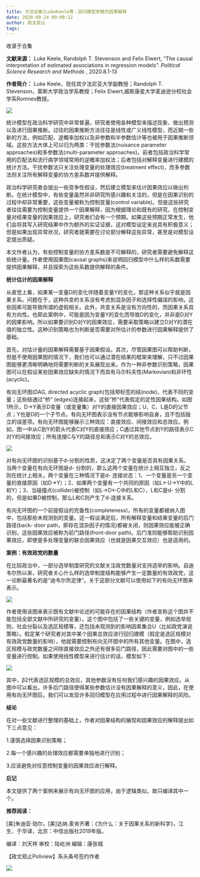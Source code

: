 ```yaml
---
title: 方法论衡|LukeKeele等：回归模型参数的因果解释
date: 2020-09-24 09:00:12
author: 政文观止
tags: 
---
```



收录于合集

**文献来源：** Luke Keele, Randolph T. Stevenson and Felix Elwert, “The causal
interpretation of estimated associations in regression models”. _Political
Science Research and Methods_ , 2020.8.1-13

  

 **作者简介：** Luke Keele，现任宾夕法尼亚大学副教授；Randolph T. Stevenson，莱斯大学政治学系教授；Felix
Elwert,威斯康星大学麦迪逊分校社会学系Romnes教授。

  

![](/images/243/2.jpeg)

  

统计模型在政治科学研究中非常普遍，研究者使用各种模型来描述现象、做出预测以及进行因果推断。过往的因果推断方法往往是线性或广义线性模型，而近期一些新的方法，例如匹配、逆概率加权以及非参数和半参数估计等也被用于因果推断领域。这些方法大体上可以归为两类：干扰参数法(nuisance
parameter approaches)和多参数法(multi-parameter
approaches)。前者包括政治科学常用的匹配法和流行病学领域常用的逆概率加权法；后者包括对解释变量进行建模的统计方法。干扰参数法只关注处理变量的处理效应(treatment
effect)，而多参数法则关注所有解释变量的协方差系数并提供解释。

  

政治科学研究者会提出一些竞争性假设，然后建立模型来估计因果效应以做出判断。在统计模型中，有些变量虽然并非研究所感兴趣和关注的，但是在因果识别的过程中却非常重要，这些变量被称为控制变量(control
variable)。但是这些研究者往往需要为控制变量提供一个因果解释，因为根据理论和既有的研究，在控制变量对结果变量的因果效应上，研究者们会有一个预期。如果这些预期正常发生，他们会将其写入研究结果中作为额外的实证证据，这对模型设定来说具有积极意义；但是如果出现异常状况，研究者就需要在讨论部分解释这些异常，甚至是对模型设定提出质疑。

  

本文作者认为，有些控制变量的协方差系数是不可解释的，研究者需要避免解释这些统计量。作者使用因果图(causal
graphs)来说明回归模型中什么样的系数需要提供因果解释，并且探索为这些系数提供解释的条件。

  

 **统计估计的因果解释**

从直觉上看，如果某一变量D的变化伴随着变量Y的变化，那这种关系似乎就是因果关系。问题在于，这种共变的关系没有考虑到混杂因子和选择性偏误的影响，这些因素可能导致所谓的虚假相关。此外，共变关系是没有方向性的，而因果关系具有方向性。也即此案例中，可能是因为变量Y的变化而导致D的变化，并非是D对Y的因果影响。所以如果要识别D对Y的因果效应，需要采取策略以建立D对Y的潜在值的独立性。这种识别策略也为判断是否需要对所估计的参数进行因果解释提供了基础。

  

首先，对估计量的因果解释需要基于因果假设。其次，尽管因果图可以帮助判断，但是不使用因果图的情况下，我们也可以通过潜在结果的框架来理解，只不过因果图能够更清晰明确地将需要判断的关系展现出来。作为一种非参数识别策略，因果图可以在假设某些因果效应缺失的情况下而具有马尔科夫性(Markovian)和非环性(acyclic)。

  

有向无环图(DAG, directed acyclic graph)包括带标签的结(node)，代表不同的变量；这些结通过“桥”
(edges)连接起来，这些“桥”代表假定的定性因果结构。如图1所示，D→Y表示D变量（或变量集）对Y的直接因果效应；U、C、L是D的父节点；Y也是D的一个子节点。有向无环图表示没有节点能够影响自身，且不包括独立的误差项。有向无环图能够展示三种效应：直接效应、间接效应和总效应。例如，图一中从C到Y的箭头代表C对Y的直接效应；C通过其他节点到Y的路径表示C对Y的间接效应；所有连接C与Y的路径总和表示C对Y的总效应。

![](/images/243/3.png)

对有向无环图的识别基于d-分割的性质，这决定了两个变量是否具有因果关系。当两个变量在有向无环图是d-
分割的，那么这两个变量在统计上相互独立，反之则在统计上相关。两个变量在三种情况下是d-
连接状态：1、一个变量是另一个变量的直接原因（如D→Y）；2、如果两个变量有一个共同的原因（如L←U→Y中的L和Y）；3、当碰撞点(collider)被控制（如L→D←C中的L和C），L和C是d-
分割的，但是如果D被控制，那么L和C则产生了d-连接关系。

  

有向无环图的一个前提假设的完备性(completeness)，所有的变量都被纳入图中，包括那些未观测到的变量。这一假设满足后，所有解释变量和结果变量的后门路径(back-
door path，即存在混杂因子的情况)都被关闭，则因果效应能被正确识别，这些因果效应被称为前门路径(front-door
path)。后门准则能够帮助识别因果效应，即使是多处理变量的联合因果效应（也就是因果交互效应）也是适用的。

  

 **案例：有效政党的数量**

在比较政治中，一部分选举制度研究的文献关注政党数量对支持选举的影响。自迪韦尔热以来，研究者关心什么样的选举制度结构能够产生一定数量的有效政党，这一论断最著名的是“迪韦尔热定律”。关于这部分文献可以使用如下的有向无环图来表示。  

![](/images/243/4.png)

作者使用该图来表示既有文献中论述的可能存在的因果结构（作者宣称这个图并不能包括全部文献中所研究的变量）。这个图中包括了一些关键的变量，例如选举规则，社会分裂以及选区规模等，还包括未观测到的影响因素集合U（比如政党演说策略）。假定某个研究者对其中某个因果总效应进行回归建模（假定是选区规模对有效政党数量的影响），他就需要控制有向无环图中的所有其他变量。在图中，选区规模与政党数量之间除直接效应之外还有很多后门路径，因此需要对图中的一些变量进行控制。如果使用线性模型来进行估计的话，模型如下：  

![](/images/243/5.png)

其中，β2代表选区规模的总效应，其他参数没有任何我们感兴趣的因果效应。从图中可以看出，许多后门路径使得某些参数估计没有因果解释的意义，因此，在使用有向无环图后，我们可以发现许多回归模型在应用过程中进行因果解释的风险。  

  

 **结论**  

在对一些文献进行整理的基础上，作者对因果结构的展现和因果效应的解释提出如下三点意见：  

  

1.谨慎选择因果识别策略；

  

2.每一个感兴趣的处理效应都需要单独地进行识别；

  

3.应该避免对任意控制变量的因果效应进行解释。

  

 **后记**

  

本文提供了两个案例来展示有向无环图的应用，由于逻辑类似，故只编译其中一个。

  

 **推荐阅读：**

  

[美]朱迪亚·珀尔，[美]达纳.麦肯齐著：《为什么：关于因果关系的新科学》，江生、于华译，北京：中信出版社2019年版。

  

编译：刘天祥 审校：陆屹洲 编辑：康张城

【政文观止Poliview】系头条号签约作者

  

![](/images/243/6.jpeg)

  

